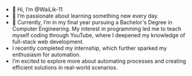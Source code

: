 - 👋 Hi, I’m @WaiLik-11
- 👀 I’m passionate about learning something new every day.
- 🌱 Currently, I’m in my final year pursuing a Bachelor's Degree in Computer Engineering. My interest in programming led me to teach myself coding through YouTube, where I deepened my knowledge of full-stack web development.
- I recently completed my internship, which further sparked my enthusiasm for automation.
- I’m excited to explore more about automating processes and creating efficient solutions in real-world scenarios.
